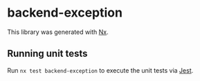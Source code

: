 # backend-exception

This library was generated with [Nx](https://nx.dev).

## Running unit tests

Run `nx test backend-exception` to execute the unit tests via [Jest](https://jestjs.io).
